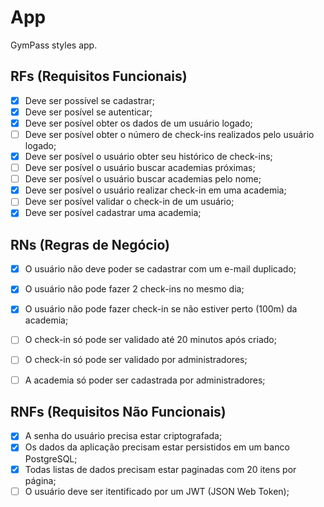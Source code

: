 # App

GymPass styles app.

## RFs (Requisitos Funcionais)

- [x] Deve ser possível se cadastrar;
- [x] Deve ser posível se autenticar;
- [x] Deve ser posível obter os dados de um usuário logado;
- [ ] Deve ser posível obter o número de check-ins realizados pelo usuário logado;
- [x] Deve ser posível o usuário obter seu histórico de check-ins;
- [ ] Deve ser posível o usuário buscar academias próximas;
- [ ] Deve ser posível o usuário buscar academias pelo nome;
- [x] Deve ser posível o usuário realizar check-in em uma academia;
- [ ] Deve ser posível validar o check-in de um usuário;
- [X] Deve ser posível cadastrar uma academia;

## RNs (Regras de Negócio)

- [x] O usuário não deve poder se cadastrar com um e-mail duplicado;
- [x] O usuário não pode fazer 2 check-ins no mesmo dia;
- [x] O usuário não pode fazer check-in se não estiver perto (100m) da academia;
- [ ] O check-in só pode ser validado até 20 minutos após criado;
- [ ] O check-in só pode ser validado por administradores;
- [ ] A academia só poder ser cadastrada por administradores;


## RNFs (Requisitos Não Funcionais)

- [x] A senha do usuário precisa estar criptografada;
- [x] Os dados da aplicação precisam estar persistidos em um banco PostgreSQL;
- [x] Todas listas de dados precisam estar paginadas com 20 itens por página;
- [ ] O usuário deve ser itentificado por um JWT (JSON Web Token);